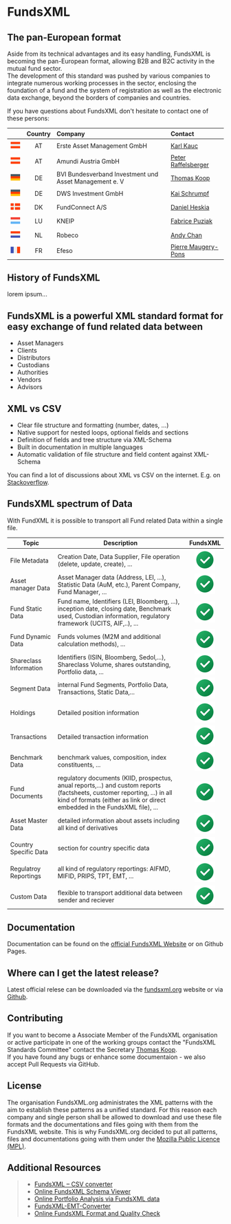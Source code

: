 
# FundsXML



## The pan-European format
Aside from its technical advantages and its easy handling, FundsXML is becoming the pan-European format, allowing B2B and B2C activity in the mutual fund sector.  
The development of this standard was pushed by various companies to integrate numerous working processes in the sector, enclosing the foundation of a fund and the system of registration as well as the electronic data exchange, beyond the borders of companies and countries.

If you have questions about FundsXML don't hesitate to contact one of these persons: 

|        | Country | Company | Contact    |
| :----: | :-----: | :------ | :--------- |
| ![Flag of Austria](doc/images/flag_austria.png)| AT      | Erste Asset Management GmbH | [Karl Kauc](mailto:karl.kauc@erste.am.com)       |
| ![Flag of Austria](doc/images/flag_austria.png)| AT | Amundi Austria GmbH | [Peter Raffelsberger](mailto:peter.raffelsberger@amundi.com)  |
| ![Flag of Austria](doc/images/flag_germany.png)| DE | BVI Bundesverband   Investment und Asset Management e. V | [Thomas Koop](mailto:Thomas.Koop@bvi.de) |
| ![Flag of Austria](doc/images/flag_germany.png)| DE | DWS Investment GmbH | [Kai Schrumpf](mailto:kai.schrumpf@dws.de) |
| ![Flag of Austria](doc/images/flag_denmark.png)| DK | FundConnect A/S | [Daniel Heskia](mailto:dh@fundconnect.com) |
| ![Flag of Austria](doc/images/flag_luxembourg.png)| LU | KNEIP | [Fabrice Puziak](mailto:fabrice.puziak@kneip.com) |
| ![Flag of Austria](doc/images/flag_netherlands.png)| NL | Robeco | [Andy Chan](mailto:a.chan@robeco.nl) | 
| ![Flag of Austria](doc/images/flag_france.png)| FR | Efeso | [Pierre Maugery-Pons](mailto:pierre.maugery-pons@efeso.com) |




## History of FundsXML

lorem ipsum...


## FundsXML is a powerful XML standard format for easy exchange of fund related data between
- Asset Managers
- Clients
- Distributors
- Custodians
- Authorities
- Vendors
- Advisors



## XML vs CSV

- Clear file structure and formatting (number, dates, ...)
- Native support for nested loops, optional fields and sections
- Definition of fields and tree structure via XML-Schema
- Built in documentation in multiple languages
- Automatic validation of file structure and field content against XML-Schema

You can find a lot of discussions about XML vs CSV on the internet. E.g. on [Stackoverflow](https://stackoverflow.com/questions/1820129/when-and-why-is-xml-preferable-to-csv).



## FundsXML spectrum of Data
With FundXML it is possible to transport all Fund related Data within a single file.

| Topic | Description | FundsXML | 
| ----- | ----------- | :------: |
| File Metadata | Creation Date, Data Supplier, File operation (delete, update, create), ... | ![fully supported](doc/images/ok.png) | 
| Asset manager Data | Asset Manager data (Address, LEI, ...), Statistic Data (AuM, etc.), Parent Company, Fund Manager, ... | ![fully supported](doc/images/ok.png) | 
| Fund Static Data | Fund name, Identifiers (LEI, Bloomberg, ...), inception date, closing date, Benchmark used, Custodian information, regulatory framework (UCITS, AIF,..), ...  | ![fully supported](doc/images/ok.png) | 
| Fund Dynamic Data | Funds volumes (M2M and additional calculation methods), ...  | ![fully supported](doc/images/ok.png) | 
| Shareclass Information | Identifiers (ISIN, Bloomberg, Sedol,...), Shareclass Volume, shares outstanding, Portfolio data, ... | ![fully supported](doc/images/ok.png) | 
| Segment Data | internal Fund Segments, Portfolio Data, Transactions, Static Data,... | ![fully supported](doc/images/ok.png) | 
| Holdings | Detailed position information | ![fully supported](doc/images/ok.png) |  
| Transactions | Detailed transaction information | ![fully supported](doc/images/ok.png) |  
| Benchmark Data | benchmark values, composition, index constituents, ... | ![fully supported](doc/images/ok.png) | 
| Fund Documents | regulatory documents (KIID, prospectus, anual reports,...) and custom reports (factsheets, customer reporting, ...) in all kind of formats (either as link or direct embedded in the FundsXML file), ... | ![fully supported](doc/images/ok.png) | 
| Asset Master Data | detailed information about assets including all kind of derivatives | ![fully supported](doc/images/ok.png) | 
| Country Specific Data | section for country specific data | ![fully supported](doc/images/ok.png) | 
| Regulatroy Reportings | all kind of regulatory reportings: AIFMD, MIFID, PRIPS, TPT, EMT, ... | ![fully supported](doc/images/ok.png) | 
| Custom Data | flexible to transport additional data between sender and reciever | ![fully supported](doc/images/ok.png) | 




## Documentation
Documentation can be found on the [official FundsXML Website](http://www.fundsxml.org/documentation/) or on Github Pages. 


## Where can I get the latest release?
Latest official relese can be downloaded via the [fundsxml.org](http://www.fundsxml.org/schema-definitions/) website or via [Github](https://github.com/fundsxml/schema/releases).


## Contributing
If you want to become a Associate Member of the FundsXML organisation or active participate in one of the working groups contact the "FundsXML Standards Committee" contact the Secretary [Thomas Koop](mailto:thomas.koop@bvi.de).  
If you have found any bugs or enhance some documentaion - we also accept Pull Requests via GitHub.


## License
The organisation FundsXML.org administrates the XML patterns with the aim to establish these patterns as a unified standard. For this reason each company and single person shall be allowed to download and use these file formats and the documentations and files going with them from the FundsXML website. This is why FundsXML.org decided to put all patterns, files and documentations going with them under the [Mozilla Public Licence (MPL)](https://www.mozilla.org/en-US/MPL/).



## Additional Resources

> 
> * [FundsXML – CSV converter](http://www.xml-tools.net/fundsxml/fundsxml-csv-converter.html)
> * [Online FundsXML Schema Viewer](http://www.xml-tools.net/fundsxml/schemaviewer.html)
> * [Online Portfolio Analysis via FundsXML data](http://www.xml-tools.net/fundsxml/portfolio-analysis.html)
> * [FundsXML-EMT-Converter](https://github.com/karlkauc/FundsXML-EMT-Converter)
> * [Online FundsXML Format and Quality Check](http://www.xml-tools.net/fundsxml/fundsxml4-analysis.html)
